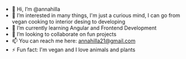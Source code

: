 - 👋 Hi, I’m @annahilla
- 👀 I’m interested in many things, I'm just a curious mind, I can go from vegan cooking to interior desing to developing
- 🌱 I’m currently learning Angular and Frontend Development
- 💞️ I’m looking to collaborate on fun projects
- 📫 You can reach me here: annahilla21@gmail.com
- ⚡ Fun fact: I'm vegan and I love animals and plants

<!---
annahilla/annahilla is a ✨ special ✨ repository because its `README.md` (this file) appears on your GitHub profile.
You can click the Preview link to take a look at your changes.
--->
